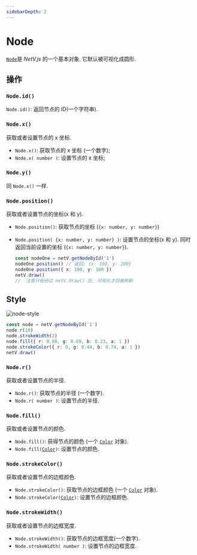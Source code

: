 ```yaml
---
sidebarDepth: 2
---
```


# Node

[`Node`](node.html)是 _NetV.js_ 的一个基本对象. 它默认被可视化成圆形.

## 操作

### `Node.id()`

`Node.id()`: 返回节点的 ID(一个字符串).

### `Node.x()`

获取或者设置节点的 x 坐标.

-   `Node.x()`: 获取节点的 x 坐标 (一个数字);
-   `Node.x( number )`: 设置节点的 x 坐标;

### `Node.y()`

同 `Node.x()` 一样.

### `Node.position()`

获取或者设置节点的坐标(x 和 y).

-   `Node.position()`: 获取节点的坐标 (`{x: number, y: number}`)

-   `Node.position( {x: number, y: number} )`: 设置节点的坐标(x 和 y). 同时返回当前设置的坐标 (`{x: number, y: number}`).

    ```typescript
    const nodeOne = netV.getNodeById('1')
    nodeOne.position() // 返回: {x: 100, y: 200}
    nodeOne.position({ x: 100, y: 100 })
    netV.draw()
    //  注意只有经过 netV.draw() 后, 可视化才回被刷新
    ```

## Style

<img :src="$withBase('/node-style.svg')" alt="node-style">

```typescript
const node = netV.getNodeById('1')
node.r(10)
node.strokeWidth(2)
node.fill({ r: 0.98, g: 0.69, b: 0.23, a: 1 })
node.strokeColor({ r: 0, g: 0.44, b: 0.74, a: 1 })
netV.draw()
```

### `Node.r()`

获取或者设置节点的半径.

-   `Node.r()`: 获取节点的半径 (一个数字).
-   `Node.r( number )`: 设置节点的半径.

### `Node.fill()`

获取或者设置节点的颜色.

-   `Node.fill()`: 获得节点的颜色 (一个 [`Color`](interfaces.html#color) 对象).
-   `Node.fill(`[`Color`](interfaces.html#color)`)`: 设置节点的颜色.

### `Node.strokeColor()`

获取或者设置节点的边框颜色.

-   `Node.strokeColor()`: 获取节点的边框颜色 (一个 [`Color`](interfaces.html#color) 对象).
-   `Node.strokeColor(`[`Color`](interfaces.html#color)`)`: 设置节点的边框颜色.

### `Node.strokeWidth()`

获取或者设置节点的边框宽度.

-   `Node.strokeWidth()`: 获取节点的边框宽度(一个数字).
-   `Node.strokeWidth( number )`: 设置节点的边框宽度.
